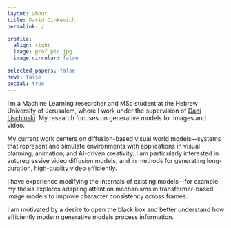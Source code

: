 ```yaml
---
layout: about
title: David Dinkevich
permalink: /

profile:
  align: right
  image: prof_pic.jpg
  image_circular: false

selected_papers: false
news: false
social: true
---
```


I’m a Machine Learning researcher and MSc student at the Hebrew University of Jerusalem, where I work under the supervision of <a href="https://www.cs.huji.ac.il/~danix/" target="_blank">Dani Lischinski</a>. My research focuses on generative models for images and video.

My current work centers on diffusion-based visual world models—systems that represent and simulate environments with applications in visual planning, animation, and AI-driven creativity. I am particularly interested in autoregressive video diffusion models, and in methods for generating long-duration, high-quality video efficiently.

I have experience modifying the internals of existing models—for example, my thesis explores adapting attention mechanisms in transformer-based image models to improve character consistency across frames.

I am motivated by a desire to open the black box and better understand how efficiently modern generative models process information.
